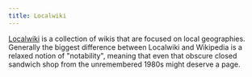 ```yaml
---
title: Localwiki
---
```

[Localwiki] is a collection of wikis that are focused on
local geographies. Generally the biggest difference between
Localwiki and Wikipedia is a relaxed notion of "notability",
meaning that even that obscure closed sandwich shop from the
unremembered 1980s might deserve a page.

[Localwiki]:http://localwiki.org
